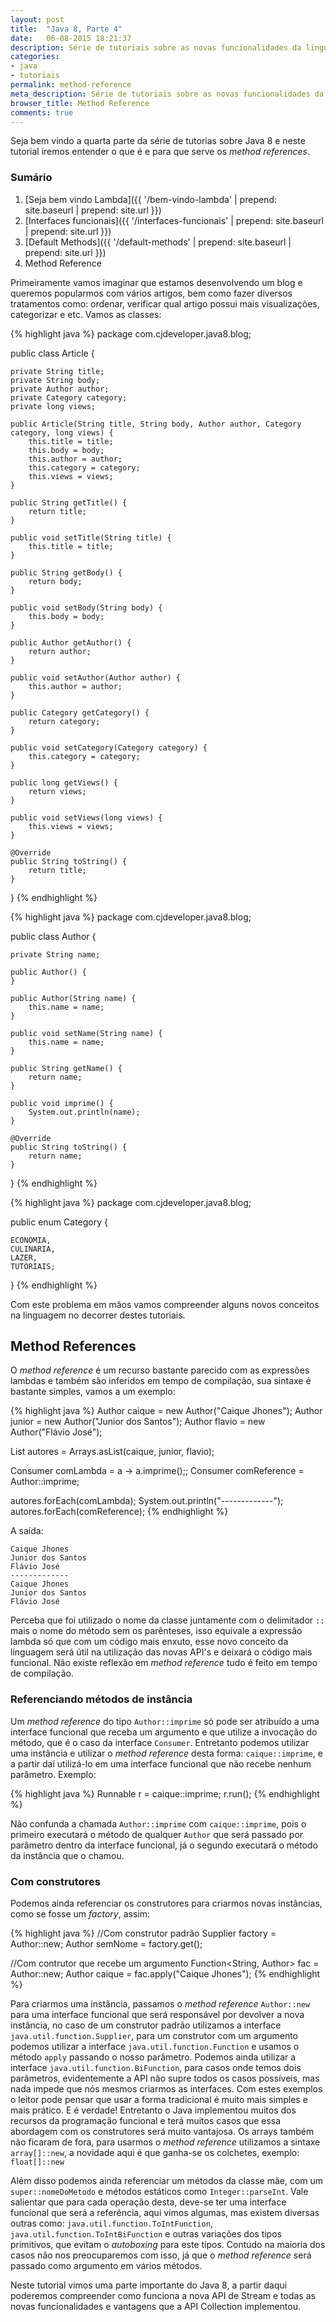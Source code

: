 ```yaml
---
layout: post
title:  "Java 8, Parte 4"
date:   06-08-2015 18:21:37
description: Série de tutoriais sobre as novas funcionalidades da linguagem de programação Java, nesta quarta parte iremos entender como funciona o method reference.
categories:
- java
- tutoriais
permalink: method-reference
meta_description: Série de tutoriais sobre as novas funcionalidades da linguagem de programação Java, nesta quarta parte iremos entender como funciona o method reference.
browser_title: Method Reference
comments: true
---
```

Seja bem vindo a quarta parte da série de tutorias sobre Java 8 e neste tutorial iremos entender o que é e para que serve os *method references*.

### Sumário

1. [Seja bem vindo Lambda]({{ '/bem-vindo-lambda' | prepend: site.baseurl | prepend: site.url }})
2. [Interfaces funcionais]({{ '/interfaces-funcionais' | prepend: site.baseurl | prepend: site.url }})
3. [Default Methods]({{ '/default-methods' | prepend: site.baseurl | prepend: site.url }})
4. Method Reference

Primeiramente vamos imaginar que estamos desenvolvendo um blog e queremos popularmos com vários artigos, bem como fazer diversos tratamentos como: ordenar, verificar qual artigo possui mais visualizações, categorizar e etc. Vamos as classes:

{% highlight java %}
package com.cjdeveloper.java8.blog;

public class Article {

	private String title;
	private String body;
	private Author author;
	private Category category;
	private long views;

	public Article(String title, String body, Author author, Category category, long views) {
		this.title = title;
		this.body = body;
		this.author = author;
		this.category = category;
		this.views = views;
	}

	public String getTitle() {
		return title;
	}

	public void setTitle(String title) {
		this.title = title;
	}

	public String getBody() {
		return body;
	}

	public void setBody(String body) {
		this.body = body;
	}

	public Author getAuthor() {
		return author;
	}

	public void setAuthor(Author author) {
		this.author = author;
	}

	public Category getCategory() {
		return category;
	}

	public void setCategory(Category category) {
		this.category = category;
	}

	public long getViews() {
		return views;
	}

	public void setViews(long views) {
		this.views = views;
	}

	@Override
	public String toString() {
		return title;
	}
}
{% endhighlight %}

{% highlight java %}
package com.cjdeveloper.java8.blog;

public class Author {

	private String name;

	public Author() {
	}

	public Author(String name) {
		this.name = name;
	}

	public void setName(String name) {
		this.name = name;
	}

	public String getName() {
		return name;
	}

	public void imprime() {
		System.out.println(name);
	}

	@Override
	public String toString() {
		return name;
	}

}
{% endhighlight %}

{% highlight java %}
package com.cjdeveloper.java8.blog;

public enum Category {

	ECONOMIA,
	CULINARIA,
	LAZER,
	TUTORIAIS;

}
{% endhighlight %}

Com este problema em mãos vamos compreender alguns novos conceitos na linguagem no decorrer destes tutoriais.

## Method References

O *method reference* é um recurso bastante parecido com as expressões lambdas e também são inferidos em tempo de compilação, sua sintaxe é bastante simples, vamos a um exemplo:

{% highlight java %}
Author caique = new Author("Caique Jhones");
Author junior = new Author("Junior dos Santos");
Author flavio = new Author("Flávio José");

List<Author> autores = Arrays.asList(caique, junior, flavio);

Consumer<Author> comLambda = a -> a.imprime();;
Consumer<Author> comReference = Author::imprime;

autores.forEach(comLambda);
System.out.println("-------------");
autores.forEach(comReference);
{% endhighlight %}

A saída:

	Caique Jhones
	Junior dos Santos
	Flávio José
	-------------
	Caique Jhones
	Junior dos Santos
	Flávio José

Perceba que foi utilizado o nome da classe juntamente com o delimitador `::` mais o nome do método sem os parênteses, isso equivale a expressão lambda só que com um código mais enxuto, esse novo conceito da linguagem será útil na utilização das novas API's e deixará o código mais funcional. Não existe reflexão em *method reference* tudo é feito em tempo de compilação.

### Referenciando métodos de instância

Um *method reference* do tipo `Author::imprime` só pode ser atribuído a uma interface funcional que receba um argumento  e que utilize a invocação do método, que é o caso da interface `Consumer`. Entretanto podemos utilizar uma instância e utilizar o *method reference* desta forma: `caique::imprime`, e a partir daí utilizá-lo em uma interface funcional que não recebe nenhum parâmetro. Exemplo:

{% highlight java %}
Runnable r = caique::imprime;
r.run();
{% endhighlight %}

Não confunda a chamada `Author::imprime` com `caique::imprime`, pois o primeiro executará o método de qualquer `Author` que será passado por parâmetro dentro da interface funcional, já o segundo executará o método da instância que o chamou.

### Com construtores

Podemos ainda referenciar os construtores para criarmos novas instâncias, como se fosse um *factory*, assim:

{% highlight java %}
//Com construtor padrão
Supplier<Author> factory = Author::new;
Author semNome = factory.get();

//Com contrutor que recebe um argumento
Function<String, Author> fac = Author::new;
Author caique = fac.apply("Caique Jhones");
{% endhighlight %}

Para criarmos uma instância, passamos o *method reference* `Author::new` para uma interface funcional que será responsável por devolver a nova instância, no caso de um construtor padrão utilizamos a interface `java.util.function.Supplier`, para um construtor com um argumento podemos utilizar a interface `java.util.function.Function` e usamos o método `apply` passando o nosso parâmetro. Podemos ainda utilizar a interface `java.util.function.BiFunction`, para casos onde temos dois parâmetros, evidentemente a API não supre todos os casos possíveis, mas nada impede que nós mesmos criarmos as interfaces. Com estes exemplos o leitor pode pensar que usar a forma tradicional é muito mais simples e mais prático. E é verdade! Entretanto o Java implementou muitos dos recursos da programação funcional e terá muitos casos que essa abordagem com os construtores será muito vantajosa. Os arrays também não ficaram de fora, para usarmos o *method reference* utilizamos a sintaxe `array[]::new`, a novidade aqui é que ganha-se os colchetes, exemplo: `float[]::new`

Além disso podemos ainda referenciar um métodos da classe mãe, com um `super::nomeDoMetodo` e métodos estáticos como `Integer::parseInt`. Vale salientar que para cada operação desta, deve-se ter uma interface funcional que será a referência, aqui vimos algumas, mas existem diversas outras como: `java.util.function.ToIntFunction`, `java.util.function.ToIntBiFunction` e outras variações dos tipos primitivos, que evitam o *autoboxing* para este tipos. Contudo na maioria dos casos não nos preocuparemos com isso, já que o *method reference* será passado como argumento em vários métodos.

Neste tutorial vimos uma parte importante do Java 8, a partir daqui poderemos compreender como funciona a nova API de Stream e todas as novas funcionalidades e vantagens que a API Collection implementou.
